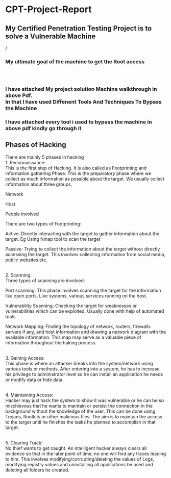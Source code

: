 # CPT-Project-Report 
<h2> My Certified Penetration Testing Project is to solve a  Vulnerable  Machine</h2>/<br>
<h3> My ultimate goal of the machine to get the Root access<h3><br>

<h3> I have attached My project solution Machine walkthrough in above Pdf. <br> In that I have used Diffenent Tools And Techniques To Bypass the Machine</h3>
<h3>I have attached every tool i used to bypass the machine in above pdf kindly go through it</h3>
<h2>Phases of Hacking</h2>
There are mainly 5 phases in hacking <br>
1. Reconnaissance:<br>
This is the first step of Hacking. It is also called as Footprinting and information gathering  Phase. This is the preparatory phase where we collect as much information as possible about the target. We usually collect information about three groups, 

Network

Host

People involved

There are two types of Footprinting:

Active: Directly interacting with the target to gather information about the target. Eg Using Nmap tool to scan the target

Passive: Trying to collect the information about the target without directly accessing the target. This involves collecting information from social media, public websites etc.

<br>2. Scanning:<br>
Three types of scanning are involved:

Port scanning: This phase involves scanning the target for the information like open ports, Live systems, various services running on the host.

Vulnerability Scanning: Checking the target for weaknesses or vulnerabilities which can be exploited. Usually done with help of automated tools

Network Mapping: Finding the topology of network, routers, firewalls servers if any, and host information and drawing a network diagram with the available information. This map may serve as a valuable piece of information throughout the haking process.

<br>3. Gaining Access:<br>
This phase is where an attacker breaks into the system/network using various tools or methods. After entering into a system, he has to increase his privilege to administrator level so he can install an application he needs or modify data or hide data.

<br>4. Maintaining Access:<br> 
Hacker may just hack the system to show it was vulnerable or he can be so mischievous that he wants to maintain or persist the connection in the background without the knowledge of the user. This can be done using Trojans, Rootkits or other malicious files. The aim is to maintain the access to the target until he finishes the tasks he planned to accomplish in that target.

<br>5. Clearing Track:<br>
No thief wants to get caught. An intelligent hacker always clears all evidence so that in the later point of time, no one will find any traces leading to him. This involves modifying/corrupting/deleting the values of Logs, modifying registry values and uninstalling all applications he used and deleting all folders he created. 
